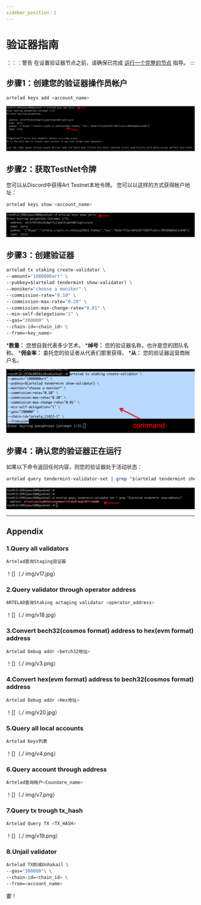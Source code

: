 ```yaml
---
sidebar_position：2
---
```


# 验证器指南

：：：警告
在设置验证器节点之前，请确保已完成 [运行一个完整的节点](../node/run-full-node) 指导。
:::

## 步骤1：创建您的验证器操作员帐户
```bash
artelad keys add <account_name>
```
 ![](./img/v1.png) 

## 步骤2：获取TestNet令牌
您可以从Discord中获得Art Testnet本地令牌。
您可以以这样的方式获得帐户地址：

```bash
artelad keys show <account_name>
```
 ![](./img/v2.png) 

## 步骤3：创建验证器

```bash
artelad tx staking create-validator \
--amount="1000000art" \
--pubkey=$(artelad tendermint show-validator) \
--moniker="choose a moniker" \
--commission-rate="0.10" \
--commission-max-rate="0.20" \
--commission-max-change-rate="0.01" \
--min-self-delegation="1" \
--gas="200000" \
--chain-id=<chain_id> \
--from=<key_name>
```
 ***数量：** 您想自我代表多少艺术。
 ***绰号：** 您的验证器名称，也许是您的团队名称。
 ***佣金率：** 委托您的验证者从代表们那里获得。
 ***从：** 您的验证器运营商帐户名。

 ![](./img/v8.png) 

## 步骤4：确认您的验证器正在运行

如果以下命令返回任何内容，则您的验证器处于活动状态：

```bash
artelad query tendermint-validator-set | grep "$(artelad tendermint show-address)" 
```
 ![](./img/v16.png) 

---

## Appendix

### 1.Query all validators
```bash
Artelad查询Staging验证器
```

！[]（./ img/v17.jpg）

### 2.Query validator through operator address

```bash
ARTELAD查询Staking actaging validator <operator_address>
```

！[]（./ img/v18.jpg）

### 3.Convert bech32(cosmos format) address to hex(evm format) address

```bash
Artelad Debug addr <betch32地址>
```

！[]（./ img/v3.png）

### 4.Convert hex(evm format) address to bech32(cosmos format) address

```bash
Artelad Debug addr <Hex地址>
```

！[]（./ img/v20.jpg）

### 5.Query all local accounts

```bash
Artelad Keys列表
```

！[]（./ img/v4.png）

### 6.Query account through address

```bash
Artelad查询帐户<Coundare_name>
```

！[]（./ img/v7.png）

### 7.Query tx trough tx_hash

```bash
Artelad Query TX <TX_HASH>
```

！[]（./ img/v19.png）

### 8.Unjail validator

```bash
Artelad TX削减Unhakail \
--gas="300000"\ \
--chain-id=<chain_id> \
--from=<account_name>
```

要！






